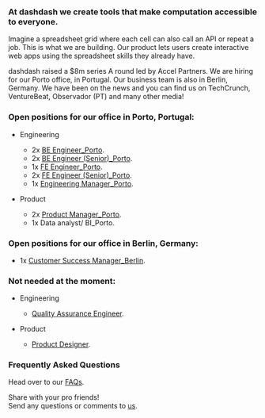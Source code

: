 ### At dashdash we create tools that make computation accessible to everyone.

Imagine a spreadsheet grid where each cell can also call an API or repeat a job. This is what we are building. Our product lets users create interactive web apps using the spreadsheet skills they already have. 

dashdash raised a $8m series A round led by Accel Partners. We are hiring for our Porto office, in Portugal. Our business team is also in Berlin, Germany. We have been on the news and you can find us on TechCrunch, VentureBeat, Observador (PT) and many other media!

### Open positions for our office in Porto, Portugal:
* Engineering
  * 2x [BE Engineer_Porto](/job%20descriptions/BE%20engineer_Porto.md).
  * 2x [BE Engineer (Senior)_Porto](/job%20descriptions/BE%20engineer%20(senior)_Porto.md).
  * 1x [FE Engineer_Porto](/job%20descriptions/FE%20engineer_Porto.md).
  * 2x [FE Engineer (Senior)_Porto](/job%20descriptions/FE%20engineer%20(senior)_Porto.md).
  * 1x [Engineering Manager_Porto](/job%20descriptions/Engineering%20Manager_Porto.md).
  
* Product

  * 2x [Product Manager_Porto](/job%20descriptions/Product%20Manager_Porto.md).
  * 1x Data analyst/ BI_Porto. 

### Open positions for our office in Berlin, Germany:
* 1x [Customer Success Manager_Berlin](/job%20descriptions/Community%20Manager%20-%20Content%20Marketing%20Manager_Berlin.md).

### Not needed at the moment:
* Engineering
  * [Quality Assurance Engineer](/job%20descriptions/QA%20Engineer.md).
  
* Product
  * [Product Designer](/job%20descriptions/Product%20Designer.md).  

### Frequently Asked Questions
Head over to our [FAQs](/FAQs.md).

Share with your pro friends!  
Send any questions or comments to [us](mailto:join@dashdash.com).
